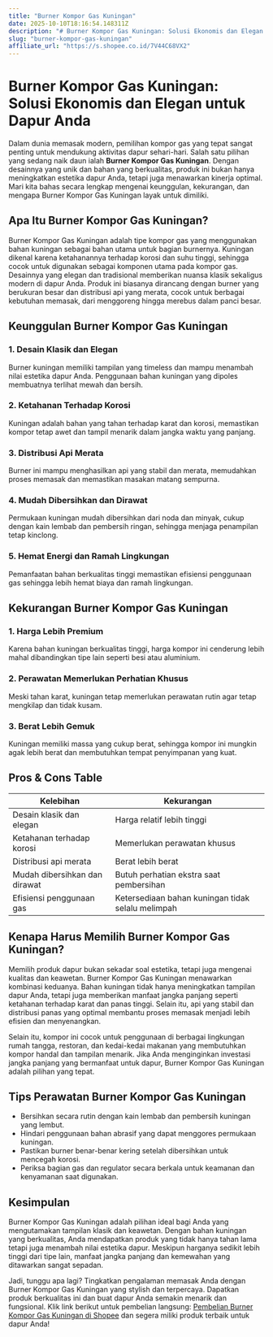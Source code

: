 ```yaml
---
title: "Burner Kompor Gas Kuningan"
date: 2025-10-10T18:16:54.148311Z
description: "# Burner Kompor Gas Kuningan: Solusi Ekonomis dan Elegan untuk Dapur Anda..."
slug: "burner-kompor-gas-kuningan"
affiliate_url: "https://s.shopee.co.id/7V44C68VX2"
---
```

# Burner Kompor Gas Kuningan: Solusi Ekonomis dan Elegan untuk Dapur Anda

Dalam dunia memasak modern, pemilihan kompor gas yang tepat sangat penting untuk mendukung aktivitas dapur sehari-hari. Salah satu pilihan yang sedang naik daun ialah **Burner Kompor Gas Kuningan**. Dengan desainnya yang unik dan bahan yang berkualitas, produk ini bukan hanya meningkatkan estetika dapur Anda, tetapi juga menawarkan kinerja optimal. Mari kita bahas secara lengkap mengenai keunggulan, kekurangan, dan mengapa Burner Kompor Gas Kuningan layak untuk dimiliki.

## Apa Itu Burner Kompor Gas Kuningan?

Burner Kompor Gas Kuningan adalah tipe kompor gas yang menggunakan bahan kuningan sebagai bahan utama untuk bagian burnernya. Kuningan dikenal karena ketahanannya terhadap korosi dan suhu tinggi, sehingga cocok untuk digunakan sebagai komponen utama pada kompor gas. Desainnya yang elegan dan tradisional memberikan nuansa klasik sekaligus modern di dapur Anda. Produk ini biasanya dirancang dengan burner yang berukuran besar dan distribusi api yang merata, cocok untuk berbagai kebutuhan memasak, dari menggoreng hingga merebus dalam panci besar.

## Keunggulan Burner Kompor Gas Kuningan

### 1. Desain Klasik dan Elegan
Burner kuningan memiliki tampilan yang timeless dan mampu menambah nilai estetika dapur Anda. Penggunaan bahan kuningan yang dipoles membuatnya terlihat mewah dan bersih.

### 2. Ketahanan Terhadap Korosi
Kuningan adalah bahan yang tahan terhadap karat dan korosi, memastikan kompor tetap awet dan tampil menarik dalam jangka waktu yang panjang.

### 3. Distribusi Api Merata
Burner ini mampu menghasilkan api yang stabil dan merata, memudahkan proses memasak dan memastikan masakan matang sempurna.

### 4. Mudah Dibersihkan dan Dirawat
Permukaan kuningan mudah dibersihkan dari noda dan minyak, cukup dengan kain lembab dan pembersih ringan, sehingga menjaga penampilan tetap kinclong.

### 5. Hemat Energi dan Ramah Lingkungan
Pemanfaatan bahan berkualitas tinggi memastikan efisiensi penggunaan gas sehingga lebih hemat biaya dan ramah lingkungan.

## Kekurangan Burner Kompor Gas Kuningan

### 1. Harga Lebih Premium
Karena bahan kuningan berkualitas tinggi, harga kompor ini cenderung lebih mahal dibandingkan tipe lain seperti besi atau aluminium.

### 2. Perawatan Memerlukan Perhatian Khusus
Meski tahan karat, kuningan tetap memerlukan perawatan rutin agar tetap mengkilap dan tidak kusam.

### 3. Berat Lebih Gemuk
Kuningan memiliki massa yang cukup berat, sehingga kompor ini mungkin agak lebih berat dan membutuhkan tempat penyimpanan yang kuat.

## Pros & Cons Table

| **Kelebihan**                          | **Kekurangan**                            |
|----------------------------------------|------------------------------------------|
| Desain klasik dan elegan             | Harga relatif lebih tinggi            |
| Ketahanan terhadap korosi           | Memerlukan perawatan khusus           |
| Distribusi api merata                | Berat lebih berat                     |
| Mudah dibersihkan dan dirawat       | Butuh perhatian ekstra saat pembersihan |
| Efisiensi penggunaan gas             | Ketersediaan bahan kuningan tidak selalu melimpah |

## Kenapa Harus Memilih Burner Kompor Gas Kuningan?

Memilih produk dapur bukan sekadar soal estetika, tetapi juga mengenai kualitas dan keawetan. Burner Kompor Gas Kuningan menawarkan kombinasi keduanya. Bahan kuningan tidak hanya meningkatkan tampilan dapur Anda, tetapi juga memberikan manfaat jangka panjang seperti ketahanan terhadap karat dan panas tinggi. Selain itu, api yang stabil dan distribusi panas yang optimal membantu proses memasak menjadi lebih efisien dan menyenangkan.

Selain itu, kompor ini cocok untuk penggunaan di berbagai lingkungan rumah tangga, restoran, dan kedai-kedai makanan yang membutuhkan kompor handal dan tampilan menarik. Jika Anda menginginkan investasi jangka panjang yang bermanfaat untuk dapur, Burner Kompor Gas Kuningan adalah pilihan yang tepat.

## Tips Perawatan Burner Kompor Gas Kuningan

- Bersihkan secara rutin dengan kain lembab dan pembersih kuningan yang lembut.
- Hindari penggunaan bahan abrasif yang dapat menggores permukaan kuningan.
- Pastikan burner benar-benar kering setelah dibersihkan untuk mencegah korosi.
- Periksa bagian gas dan regulator secara berkala untuk keamanan dan kenyamanan saat digunakan.

## Kesimpulan

Burner Kompor Gas Kuningan adalah pilihan ideal bagi Anda yang mengutamakan tampilan klasik dan keawetan. Dengan bahan kuningan yang berkualitas, Anda mendapatkan produk yang tidak hanya tahan lama tetapi juga menambah nilai estetika dapur. Meskipun harganya sedikit lebih tinggi dari tipe lain, manfaat jangka panjang dan kemewahan yang ditawarkan sangat sepadan.

Jadi, tunggu apa lagi? Tingkatkan pengalaman memasak Anda dengan Burner Kompor Gas Kuningan yang stylish dan terpercaya. Dapatkan produk berkualitas ini dan buat dapur Anda semakin menarik dan fungsional. Klik link berikut untuk pembelian langsung: [Pembelian Burner Kompor Gas Kuningan di Shopee](https://s.shopee.co.id/7V44C68VX2) dan segera miliki produk terbaik untuk dapur Anda!